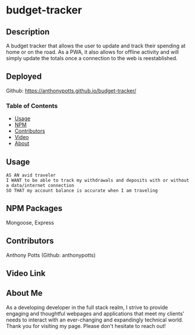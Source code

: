 # budget-tracker

## Description
A budget tracker that allows the user to update and track their spending at home or on the road. As a PWA, it also allows for offline activity and will simply update the totals once a connection to the web is reestablished.

## Deployed
Github: https://anthonypotts.github.io/budget-tracker/

### Table of Contents
- [Usage](#usage)
- [NPM](#npm-packages)
- [Contributors](#contributors)
- [Video](#video-link)
- [About](#about-me)

## Usage
```
AS AN avid traveler
I WANT to be able to track my withdrawals and deposits with or without a data/internet connection
SO THAT my account balance is accurate when I am traveling 
```

## NPM Packages
Mongoose, Express

## Contributors
Anthony Potts (Github: anthonypotts)

## Video Link


## About Me
As a developing developer in the full stack realm, I strive to provide engaging and thoughtful webpages and applications that meet my clients' needs to interact with an ever-changing and expandingly technical world. Thank you for visiting my page. Please don't hesitate to reach out!